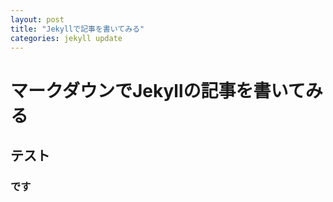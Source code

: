 ```yaml
---
layout: post
title: "Jekyllで記事を書いてみる"
categories: jekyll update
---
```


# マークダウンでJekyllの記事を書いてみる

## テスト


### です

